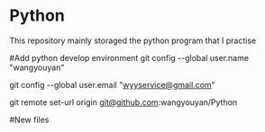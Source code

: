 # Python
This repository mainly storaged the python program that I practise

#Add python develop environment
git config --global user.name "wangyouyan"

git config --global user.email "wyyservice@gmail.com"

git remote set-url origin git@github.com:wangyouyan/Python

#New files
